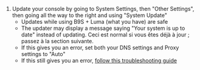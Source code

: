 1. Update your console by going to System Settings, then "Other Settings", then going all the way to the right and using "System Update"
   - Updates while using B9S + Luma (what you have) are safe
   - The updater may display a message saying "Your system is up to date" instead of updating. Ceci est normal si vous êtes déjà à jour ; passez à la section suivante.
   - If this gives you an error, set both your DNS settings and Proxy settings to "Auto"
   - If this still gives you an error, [follow this troubleshooting guide](troubleshooting#finalizing-setup)
